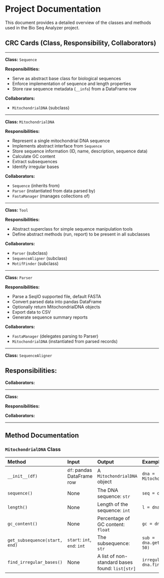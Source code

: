 # Project Documentation

This document provides a detailed overview of the classes and methods used in the Bio Seq Analyzer project.

## CRC Cards (Class, Responsibility, Collaborators)

---

**Class:** `Sequence`

**Responsibilities:** 
- Serve as abstract base class for biological sequences
- Enforce implementation of sequence and length properties
- Store raw sequence metadata (`__info`) from a DataFrame row

**Collaborators:**
- `MitochondrialDNA` (subclass)

---

**Class:** `MitochondrialDNA`

**Responsibilities:**
- Represent a single mitochondrial DNA sequence
- Implements abstract interface from `Sequence`
- Store sequence information (ID, name, description, sequence data)
- Calculate GC content
- Extract subsequences
- Identify irregular bases

**Collaborators:**
- `Sequence` (inherits from)
- `Parser` (instantiated from data parsed by)
- `FastaManager` (manages collections of)

---

**Class:** `Tool`

**Responsibilities:**
- Abstract superclass for simple sequence manipulation tools
- Define abstract methods (run, report) to be present in all subclasses

**Collaborators:**
- `Parser` (subclass)
- `SequenceAligner` (subclass)
- `MotifFinder` (subclass)

----

**Class:** `Parser`

**Responsibilities:**
- Parse a SeqIO supported file, default FASTA
- Convert parsed data into pandas DataFrame
- Optionally return MitochondrialDNA objects
- Export data to CSV
- Generate sequence summary reports

**Collaborators:**

- `FastaManager` (delegates parsing to Parser)
- `MitochondrialDNA` (instantiated from parsed records)

----

**Class:** `SequenceAligner`

**Responsibilities:**
- 

**Collaborators:**

----

**Class:**

**Responsibilities:**

**Collaborators:**

---

## Method Documentation

### `MitochondrialDNA` Class

| Method | Input | Output | Example |
| :--- | :--- | :--- | :--- |
| `__init__(df)` | `df`: pandas DataFrame row | A `MitochondrialDNA` object | `dna = MitochondrialDNA(df_row)` |
| `sequence()` | None | The DNA sequence: `str` | `seq = dna.sequence()` |
| `length()` | None | Length of the sequence: `int` | `l = dna.length()` |
| `gc_content()` | None | Percentage of GC content: `float` | `gc = dna.gc_content()` |
| `get_subsequence(start, end)` | `start`: `int`, `end`: `int` | The subsequence: `str` | `sub = dna.get_subsequence(10, 50)` |
| `find_irregular_bases()` | None | A list of non-standard bases found: `list[str]` | `irregulars = dna.find_irregular_bases()` |


